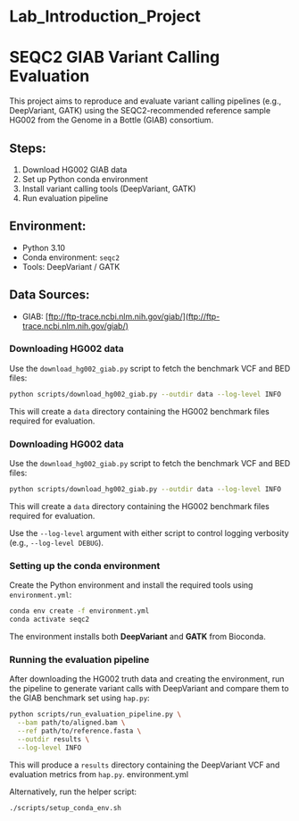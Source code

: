 # Lab_Introduction_Project

# SEQC2 GIAB Variant Calling Evaluation

This project aims to reproduce and evaluate variant calling pipelines (e.g., DeepVariant, GATK) using the SEQC2-recommended reference sample HG002 from the Genome in a Bottle (GIAB) consortium.

## Steps:
1. Download HG002 GIAB data
2. Set up Python conda environment
3. Install variant calling tools (DeepVariant, GATK)
4. Run evaluation pipeline

## Environment:
- Python 3.10
- Conda environment: `seqc2`
- Tools: DeepVariant / GATK

## Data Sources:
- GIAB: [ftp://ftp-trace.ncbi.nlm.nih.gov/giab/](ftp://ftp-trace.ncbi.nlm.nih.gov/giab/)

### Downloading HG002 data

Use the `download_hg002_giab.py` script to fetch the benchmark VCF and BED files:

```bash
python scripts/download_hg002_giab.py --outdir data --log-level INFO
```

This will create a `data` directory containing the HG002 benchmark files required for evaluation.


### Downloading HG002 data

Use the `download_hg002_giab.py` script to fetch the benchmark VCF and BED files:

```bash
python scripts/download_hg002_giab.py --outdir data --log-level INFO
```

This will create a `data` directory containing the HG002 benchmark files required for evaluation.

Use the `--log-level` argument with either script to control logging verbosity
(e.g., `--log-level DEBUG`).

### Setting up the conda environment

Create the Python environment and install the required tools using `environment.yml`:

```bash
conda env create -f environment.yml
conda activate seqc2
```

The environment installs both **DeepVariant** and **GATK** from Bioconda.

### Running the evaluation pipeline

After downloading the HG002 truth data and creating the environment,
run the pipeline to generate variant calls with DeepVariant and compare
them to the GIAB benchmark set using `hap.py`:

```bash
python scripts/run_evaluation_pipeline.py \
  --bam path/to/aligned.bam \
  --ref path/to/reference.fasta \
  --outdir results \
  --log-level INFO
```

This will produce a `results` directory containing the DeepVariant VCF and
evaluation metrics from `hap.py`.
environment.yml


Alternatively, run the helper script:

```bash
./scripts/setup_conda_env.sh
```
